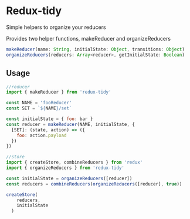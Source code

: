 # Redux-tidy

Simple helpers to organize your reducers

Provides two helper functions, makeReducer and organizeReducers
```javascript
makeReducer(name: String, initialState: Object, transitions: Object)
organizeReducers(reducers: Array<reducer>, getInitialState: Boolean)
```

## Usage
```javascript
//reducer
import { makeReducer } from 'redux-tidy'

const NAME = 'fooReducer'
const SET = `${NAME}/set`

const initialState = { foo: bar }
const reducer = makeReducer(NAME, initialState, {
  [SET]: (state, action) => ({
    foo: action.payload
  })
})

//store
import { createStore, combineReducers } from 'redux'
import { organizeReducers } from 'redux-tidy'

const initialState = organizeReducers([reducer])
const reducers = combineReducers(organizeReducers([reducer], true))

createStore(
    reducers,
    initialState
  )
```
